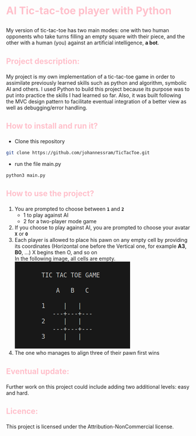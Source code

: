 # <p style="color:pink; font-weight:bold;"> AI Tic-tac-toe player with Python </p>

My version of tic-tac-toe has two main modes: one with two human opponents who take turns filling an empty square with their piece, and the other with a human (you) against an artificial intelligence, **a bot**.

## <p style="color:pink">Project description:</p>
My project is my own implementation of a tic-tac-toe game in order to assimilate previously learned skills such as python and algorithm, symbolic AI and others.
I used Python to build this project because its purpose was to put into practice the skills I had learned so far. Also, it was built following the MVC design pattern to facilitate eventual integration of a better view as well as debugging/error handling.

## <p style="color:pink">How to install and run it?</p>
- Clone this repository

```bash
git clone https://github.com/johannessram/TicTacToe.git
```

- run the file main.py

```bash
python3 main.py
```


## <p style="color:pink">How to use the project?</p>
1. You are prompted to choose between **`1`** and **`2`**
    - 1 to play against AI
    - 2 for a two-player mode game</br>
2. If you choose to play against AI, you are prompted to choose your avatar **`X`** or **`O`**</br>
3. Each player is allowed to place his pawn on any empty cell by providing its coordinates (Horizontal one before the Vertical one, for example **A3**, **B0**, ...)
X begins then O, and so on</br>
In the following image, all cells are empty.
![virgin grid](Images/VirginGrid.png)
5. The one who manages to align three of their pawn first wins</br>



## <p style="color:pink">Eventual update:</p>
Further work on this project could include adding two additional levels: easy and hard.

## <p style="color:pink">Licence:</p>
This project is licensed under the Attribution-NonCommercial license.

